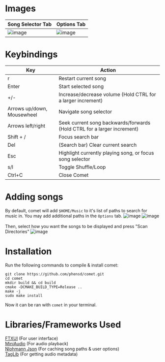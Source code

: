 

# Images

| Song Selector Tab | Options Tab |
| ------------- | ------------- |
| ![image](https://github.com/user-attachments/assets/e939c6b3-323e-48ab-a10d-4fd4ba893f80)  | ![image](https://github.com/user-attachments/assets/91224904-4381-4241-b30c-1cc5eb06ef15) |




# Keybindings
| Key           | Action |
| ------------- | ------------- |
| r             | Restart current song  |
| Enter         | Start selected song  |
| +/-             | Increase/decrease volume (Hold CTRL for a larger increment)  |
| Arrows up/down, Mousewheel        | Navigate song selector  |
| Arrows left/right            | Seek current song backwards/forwards (Hold CTRL for a larger increment) |
| Shift + /    | Focus search bar |
| Del         | (Search bar) Clear current search |
| Esc             | Highlight currently playing song, or focus song selector |
| s/l         | Toggle Shuffle/Loop  |
| Ctrl+C         | Close Comet  |


# Adding songs

By default, comet will add ``$HOME/Music`` to it's list of paths to search for music in. You may add additional paths in the ``Options`` tab.
![image](https://github.com/user-attachments/assets/c2179e43-5eac-469e-9454-145333380fa0) ![image](https://github.com/user-attachments/assets/2c5de2ae-2d3a-4796-a985-8c40cd72c014) </br> </br>
Then, select how you want the songs to be displayed and press "Scan Directories"
![image](https://github.com/user-attachments/assets/ce0061fa-6526-43c5-b8b5-22083f028f7f)




# Installation

Run the following commands to compile & install comet:
```
git clone https://github.com/phensd/comet.git
cd comet
mkdir build && cd build
cmake -DCMAKE_BUILD_TYPE=Release ..
make -j
sudo make install 
```
Now it can be ran with
```comet```
in your terminal.


# Libraries/Frameworks Used

[FTXUI](https://github.com/ArthurSonzogni/FTXUI) (For user interface) </br>
[MiniAudio](https://miniaud.io/) (For audio playback) </br>
[Nlohmann Json](https://github.com/nlohmann/json) (For caching song paths & user options)  </br>
[TagLib](https://github.com/taglib/taglib) (For getting audio metadata) </br>
